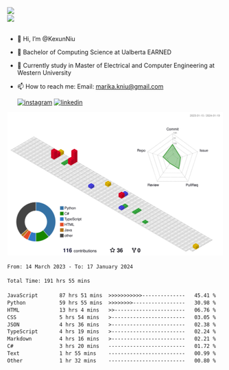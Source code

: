 <a href="https://github.com/anuraghazra/github-readme-stats">
  <img align="center" src="https://github-readme-stats.vercel.app/api?username=KexunNiu&show_icons=true" />
</a>
</br>
<a href="https://github.com/anuraghazra/github-readme-stats">
  <img align="center" src="https://github-readme-stats.vercel.app/api/top-langs/?username=KexunNiu" />
</a>

</br>
</br>

- 👋 Hi, I’m @KexunNiu
- 👀 Bachelor of Computing Science at Ualberta EARNED
- 🌱 Currently study in Master of Electrical and Computer Engineering at Western University
- 📫 How to reach me: Email: marika.kniu@gmail.com
  
  [![instagram](https://github.com/shikhar1020jais1/Git-Social/blob/master/Icons/Instagram1.png (Instagram))][1] [![linkedin](https://github.com/shikhar1020jais1/Git-Social/blob/master/Icons/LinkedIn1.png (LinkedIn))][2]

<!-- To Link your profile to the media buttons -->

[1]: https://www.instagram.com/barryn719_
[2]: https://www.linkedin.com/in/kexun-niu



![](./profile-3d-contrib/profile-gitblock.svg)

<!--START_SECTION:waka-->

```txt
From: 14 March 2023 - To: 17 January 2024

Total Time: 191 hrs 55 mins

JavaScript       87 hrs 51 mins  >>>>>>>>>>>--------------   45.41 %
Python           59 hrs 55 mins  >>>>>>>>-----------------   30.98 %
HTML             13 hrs 4 mins   >>-----------------------   06.76 %
CSS              5 hrs 54 mins   >------------------------   03.05 %
JSON             4 hrs 36 mins   >------------------------   02.38 %
TypeScript       4 hrs 19 mins   >------------------------   02.24 %
Markdown         4 hrs 16 mins   >------------------------   02.21 %
C#               3 hrs 20 mins   -------------------------   01.72 %
Text             1 hr 55 mins    -------------------------   00.99 %
Other            1 hr 32 mins    -------------------------   00.80 %
```

<!--END_SECTION:waka-->

